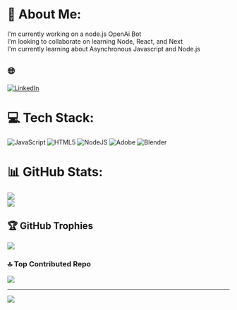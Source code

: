 # 💫 About Me:
I'm currently working on a node.js OpenAi Bot<br>I'm looking to collaborate on learning Node, React, and Next<br>I'm currently learning about Asynchronous Javascript and Node.js


## 🌐
[![LinkedIn](https://img.shields.io/badge/LinkedIn-%230077B5.svg?logo=linkedin&logoColor=white)](https://linkedin.com/in/www.linkedin.com/in/chris--timms) 

# 💻 Tech Stack:
![JavaScript](https://img.shields.io/badge/javascript-%23323330.svg?style=for-the-badge&logo=javascript&logoColor=%23F7DF1E) ![HTML5](https://img.shields.io/badge/html5-%23E34F26.svg?style=for-the-badge&logo=html5&logoColor=white) ![NodeJS](https://img.shields.io/badge/node.js-6DA55F?style=for-the-badge&logo=node.js&logoColor=white) ![Adobe](https://img.shields.io/badge/adobe-%23FF0000.svg?style=for-the-badge&logo=adobe&logoColor=white) ![Blender](https://img.shields.io/badge/blender-%23F5792A.svg?style=for-the-badge&logo=blender&logoColor=white)
# 📊 GitHub Stats:

![](https://github-readme-streak-stats.herokuapp.com/?user=chriscotimms&theme=great-gatsby&hide_border=false)<br/>
![](https://github-readme-stats.vercel.app/api/top-langs/?username=chriscotimms&theme=great-gatsby&hide_border=false&include_all_commits=true&count_private=true&layout=compact)

## 🏆 GitHub Trophies
![](https://github-profile-trophy.vercel.app/?username=chriscotimms&theme=discord&no-frame=true&no-bg=false&margin-w=4)

### 🔝 Top Contributed Repo
![](https://github-contributor-stats.vercel.app/api?username=chriscotimms&limit=5&theme=radical&combine_all_yearly_contributions=true)

---
[![](https://visitcount.itsvg.in/api?id=chriscotimms&icon=6&color=10)](https://visitcount.itsvg.in)

<!-- Proudly created with GPRM ( https://gprm.itsvg.in ) -->
